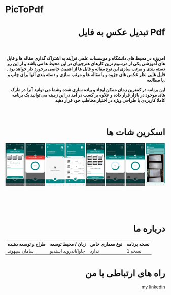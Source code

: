 # PicToPdf



<div align="right">

#  تبدیل عکس  به فایل Pdf
</br>


<h4>
امروزه در محیط های دانشگاه و موسسات علمی فرآیند به اشتراک گذاری مقاله ها و فایل های آموزشی یکی از مرسوم ترین کارهای هنرجویان در این محیط ها می باشد و از این رو دسته بندی و مرتب سازی این نوع مقاله و فایل ها از اهمیت خاصی برخورد دار خواهد بود . فایل هایی نظر عکس های جزوه و یا مقاله ها و مرتب سازی و دسته بندی آنها برای چاپ و یا مطالعه.

  این برنامه در  کمترین زمان ممکن ایجاد و پیاده سازی شده وشما می توانید آنرا در مارک های موجود در بازار قرار داده و علاوه بر کسب در آمد در این زمینه می توانید یک برنامه کاملا کاربردی با طراحی ویژه در اختیار مخاطب خود قرار دهید
</h4>

</b></br>



# اسکرین شات ها


[![  my linkedin](https://github.com/SamanSepahvand/PicToPdf/blob/master/imgToPdfConverter.png?raw=true)](https://www.linkedin.com/in/saman-sepahvand-2ab3b01b8/)

<br>

<table>
<tr>
</tr>
</table>
</br>


# درباره ما

<center>

<table width="%100">
<tr>
<th>طراح و توسعه دهنده</th>
<th>زبان  / محیط توسعه</th>
<th>نوع معماری خاص</th>
<th>نسخه برنامه</th>
</tr>
<tr>
<td>سامان سپهوند</td>
<td>جاوا/اندروید استدیو</td>
<td>ندارد</td>
<td>نسخه 1</td>
</tr>
</table>
</center>


# راه های ارتباطی با من
<a href="https://www.linkedin.com/in/saman-sepahvand-2ab3b01b8/">
my linkedin 
</a>

</br>


</div>







